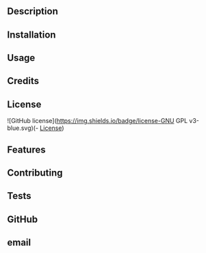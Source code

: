 # 

  ## Description
  

  ## Installation 
  

  ## Usage
  

  ## Credits
  

  ## License 
 ![GitHub license](https://img.shields.io/badge/license-GNU GPL v3-blue.svg)(- [License](#license))

  ## Features
  

  ## Contributing
  

  ## Tests
  

  ## GitHub
  

  ## email
  
